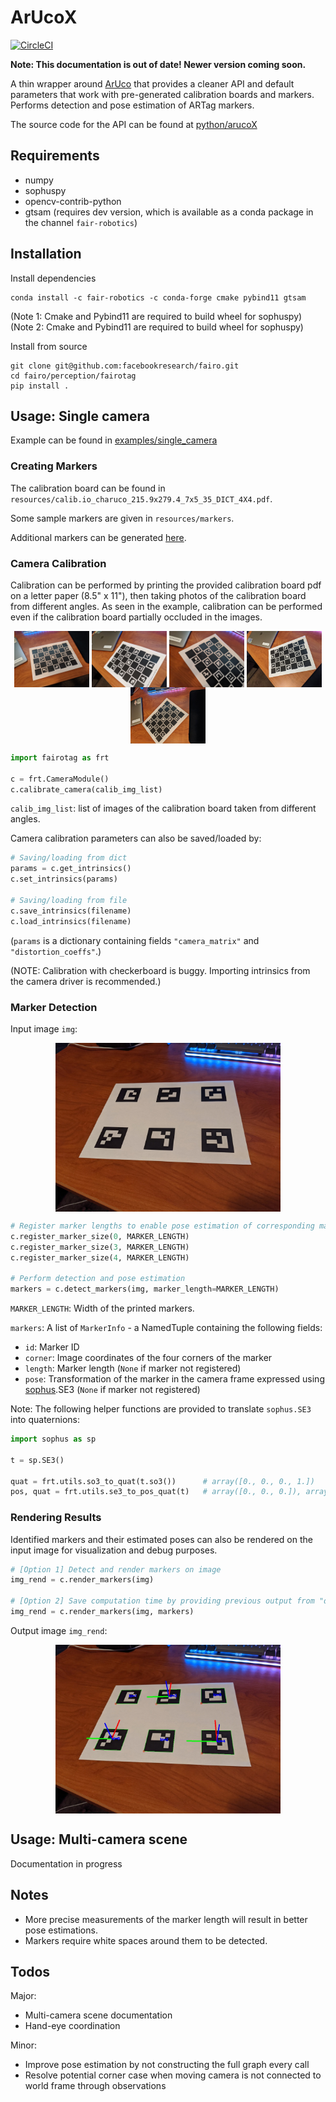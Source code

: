 # ArUcoX

[![CircleCI](https://circleci.com/gh/fair-robotics/fair-aruco/tree/master.svg?style=svg&circle-token=f1e087bc2f213a5f47dde7e0d67a91c1e5882294)](https://circleci.com/gh/fair-robotics/fair-aruco/tree/master)

**Note: This documentation is out of date! Newer version coming soon.**

A thin wrapper around [ArUco](https://www.uco.es/investiga/grupos/ava/node/26) that provides a cleaner API and default parameters that work with pre-generated calibration boards and markers.
Performs detection and pose estimation of ARTag markers.

The source code for the API can be found at [python/arucoX](https://github.com/fair-robotics/fair-aruco/blob/master/python/arucoX)

## Requirements
- numpy
- sophuspy
- opencv-contrib-python
- gtsam (requires dev version, which is available as a conda package in the channel `fair-robotics`)

## Installation
Install dependencies
```
conda install -c fair-robotics -c conda-forge cmake pybind11 gtsam
```
(Note 1: Cmake and Pybind11 are required to build wheel for sophuspy)
(Note 2: Cmake and Pybind11 are required to build wheel for sophuspy)

Install from source
```
git clone git@github.com:facebookresearch/fairo.git
cd fairo/perception/fairotag
pip install .
```

## Usage: Single camera

Example can be found in [examples/single_camera](https://github.com/fair-robotics/fair-aruco/blob/master/examples/single_camera)

### Creating Markers

The calibration board can be found in `resources/calib.io_charuco_215.9x279.4_7x5_35_DICT_4X4.pdf`.

Some sample markers are given in `resources/markers`.

Additional markers can be generated [here](https://chev.me/arucogen/).

### Camera Calibration
Calibration can be performed by printing the provided calibration board pdf on a letter paper (8.5" x 11"), then taking photos of the calibration board from different angles. 
As seen in the example, calibration can be performed even if the calibration board partially occluded in the images.

<p align="center">
  <img src="examples/single_camera/figs/charuco_1.jpg" width="120" align="middle">
  <img src="examples/single_camera/figs/charuco_2.jpg" width="120" align="middle">
  <img src="examples/single_camera/figs/charuco_3.jpg" width="120" align="middle">
  <img src="examples/single_camera/figs/charuco_4.jpg" width="120" align="middle">
  <img src="examples/single_camera/figs/charuco_5.jpg" width="120" align="middle">
</p>

```py
import fairotag as frt

c = frt.CameraModule()
c.calibrate_camera(calib_img_list)
```

`calib_img_list`: list of images of the calibration board taken from different angles.

Camera calibration parameters can also be saved/loaded by:
```py
# Saving/loading from dict
params = c.get_intrinsics()
c.set_intrinsics(params)

# Saving/loading from file
c.save_intrinsics(filename)
c.load_intrinsics(filename)
```
(`params` is a dictionary containing fields `"camera_matrix"` and `"distortion_coeffs"`.)

(NOTE: Calibration with checkerboard is buggy. Importing intrinsics from the camera driver is recommended.)

### Marker Detection
Input image `img`:
<p align="center">
  <img src="examples/single_camera/figs/test_5x5.jpg" width="360" align="middle">
</p>

```py
# Register marker lengths to enable pose estimation of corresponding markers
c.register_marker_size(0, MARKER_LENGTH)
c.register_marker_size(3, MARKER_LENGTH)
c.register_marker_size(4, MARKER_LENGTH)

# Perform detection and pose estimation
markers = c.detect_markers(img, marker_length=MARKER_LENGTH)
```

`MARKER_LENGTH`: Width of the printed markers.

`markers`: A list of `MarkerInfo` - a NamedTuple containing the following fields:
- `id`: Marker ID
- `corner`: Image coordinates of the four corners of the marker 
- `length`: Marker length (`None` if marker not registered)
- `pose`: Transformation of the marker in the camera frame expressed using [sophus](https://pypi.org/project/sophuspy/).SE3  (`None` if marker not registered)

Note: The following helper functions are provided to translate `sophus.SE3` into quaternions:
```py
import sophus as sp

t = sp.SE3()

quat = frt.utils.so3_to_quat(t.so3())      # array([0., 0., 0., 1.])
pos, quat = frt.utils.se3_to_pos_quat(t)   # array([0., 0., 0.]), array([0., 0., 0., 1.])
```

### Rendering Results

Identified markers and their estimated poses can also be rendered on the input image for visualization and debug purposes.

```py
# [Option 1] Detect and render markers on image
img_rend = c.render_markers(img)

# [Option 2] Save computation time by providing previous output from "detect_markers"
img_rend = c.render_markers(img, markers)
```
Output image `img_rend`:
<p align="center">
  <img src="examples/single_camera/figs/test_5x5_render.jpg" width="360" align="middle">
</p>

## Usage: Multi-camera scene

Documentation in progress

## Notes
- More precise measurements of the marker length will result in better pose estimations.
- Markers require white spaces around them to be detected.

## Todos
Major:
- Multi-camera scene documentation
- Hand-eye coordination

Minor:
- Improve pose estimation by not constructing the full graph every call
- Resolve potential corner case when moving camera is not connected to world frame through observations